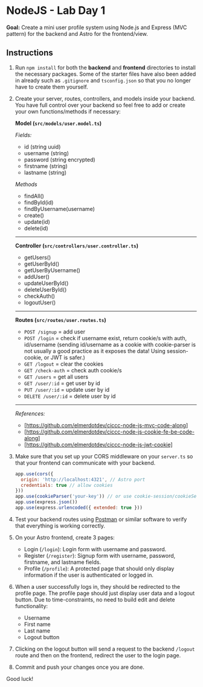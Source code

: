 # NodeJS - Lab Day 1

**Goal:** Create a mini user profile system using Node.js and Express (MVC pattern) for the backend and Astro for the frontend/view.

## Instructions

1. Run `npm install` for both the **backend** and **frontend** directories to install the necessary packages. Some of the starter files have also been added in already such as `.gitignore` and `tsconfig.json` so that you no longer have to create them yourself.
2. Create your server, routes, controllers, and models inside your backend. You have full control over your backend so feel free to add or create your own functions/methods if necessary:
  
    **Model (`src/models/user.model.ts`)**

    *Fields:*
    - id (string uuid)
    - username (string)
    - password (string encrypted)
    - firstname (string)
    - lastname (string)

    *Methods*
    - findAll()
    - findById(id)
    - findByUsername(username)
    - create()
    - update(id)
    - delete(id)

    ---

    **Controller (`src/controllers/user.controller.ts`)**
    - getUsers()
    - getUserById()
    - getUserByUsername()
    - addUser()
    - updateUserById()
    - deleteUserById()
    - checkAuth()
    - logoutUser()

    ---

    **Routes (`src/routes/user.routes.ts`)**
    - `POST /signup` = add user
    - `POST /login` = check if username exist, return cookie/s with auth, id/username (sending id/username as a cookie with cookie-parser is not usually a good practice as it exposes the data! Using session-cookie, or JWT is safer.)
    - `GET /logout` = clear the cookies
    - `GET /check-auth` = check auth cookie/s
    - `GET /users` = get all users
    - `GET /user/:id` = get user by id
    - `PUT /user/:id` = update user by id
    - `DELETE /user/:id` = delete user by id

    ---

    *References:*
    - [https://github.com/elmerdotdev/ciccc-node-js-mvc-code-along]
    - [https://github.com/elmerdotdev/ciccc-node-js-cookie-fe-be-code-along]
    - [https://github.com/elmerdotdev/ciccc-node-js-jwt-cookie]

3. Make sure that you set up your CORS middleware on your `server.ts` so that your frontend can communicate with your backend.

    ```js
    app.use(cors({
      origin: 'http://localhost:4321', // Astro port
      credentials: true // allow cookies
    }))
    app.use(cookieParser('your-key')) // or use cookie-session/cookieSession instead
    app.use(express.json())
    app.use(express.urlencoded({ extended: true }))
    ```

4. Test your backend routes using [Postman](https://www.postman.com/) or similar software to verify that everything is working correctly.
5. On your Astro frontend, create 3 pages:
    - Login (`/login`): Login form with username and password.
    - Register (`/register`): Signup form with username, password, firstname, and lastname fields.
    - Profile (`/profile`): A protected page that should only display information if the user is authenticated or logged in.
6. When a user successfully logs in, they should be redirected to the profile page. The profile page should just display user data and a logout button. Due to time-constraints, no need to build edit and delete functionality:
    - Username
    - First name
    - Last name
    - Logout button
7. Clicking on the logout button will send a request to the backend `/logout` route and then on the frontend, redirect the user to the login page.
8. Commit and push your changes once you are done.

Good luck!
